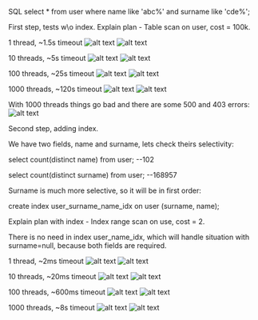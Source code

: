 SQL select * from user where name like 'abc%' and surname like 'cde%';

First step, tests w\o index.
Explain plan - Table scan on user, cost = 100k. 

1 thread, ~1.5s timeout
![alt text](https://github.com/PolyAkaMorph/zed/blob/main/loadtesting/no_index/latency/1_thread.png?raw=true)
![alt text](https://github.com/PolyAkaMorph/zed/blob/main/loadtesting/no_index/throughput/1_thread.png?raw=true)

10 threads, ~5s timeout
![alt text](https://github.com/PolyAkaMorph/zed/blob/main/loadtesting/no_index/latency/10_thread.png?raw=true)
![alt text](https://github.com/PolyAkaMorph/zed/blob/main/loadtesting/no_index/throughput/10_thread.png?raw=true)

100 threads, ~25s timeout
![alt text](https://github.com/PolyAkaMorph/zed/blob/main/loadtesting/no_index/latency/100_thread.png?raw=true)
![alt text](https://github.com/PolyAkaMorph/zed/blob/main/loadtesting/no_index/throughput/100_thread.png?raw=true)

1000 threads, ~120s timeout
![alt text](https://github.com/PolyAkaMorph/zed/blob/main/loadtesting/no_index/latency/1000_thread.png?raw=true)
![alt text](https://github.com/PolyAkaMorph/zed/blob/main/loadtesting/no_index/throughput/1000_thread.png?raw=true)

With 1000 threads things go bad and there are some 500 and 403 errors:
![alt text](https://github.com/PolyAkaMorph/zed/blob/main/loadtesting/no_index/1000_thread_403_500.png?raw=true)


Second step, adding index. 

We have two fields, name and surname, lets check theirs selectivity:

select count(distinct name) from user; --102

select count(distinct surname) from user; --168957

Surname is much more selective, so it will be in first order:

create index user_surname_name_idx on user (surname, name);

Explain plan with index - Index range scan on use, cost = 2.

There is no need in index user_name_idx, which will handle situation with surname=null, because both fields are required. 



1 thread, ~2ms timeout
![alt text](https://github.com/PolyAkaMorph/zed/blob/main/loadtesting/+index/latency/1_thread.png?raw=true)
![alt text](https://github.com/PolyAkaMorph/zed/blob/main/loadtesting/+index/throughput/1_thread.png?raw=true)

10 threads, ~20ms timeout
![alt text](https://github.com/PolyAkaMorph/zed/blob/main/loadtesting/+index/latency/10_thread.png?raw=true)
![alt text](https://github.com/PolyAkaMorph/zed/blob/main/loadtesting/+index/throughput/10_thread.png?raw=true)

100 threads, ~600ms timeout
![alt text](https://github.com/PolyAkaMorph/zed/blob/main/loadtesting/+index/latency/100_thread.png?raw=true)
![alt text](https://github.com/PolyAkaMorph/zed/blob/main/loadtesting/+index/throughput/100_thread.png?raw=true)

1000 threads, ~8s timeout
![alt text](https://github.com/PolyAkaMorph/zed/blob/main/loadtesting/+index/latency/1000_thread.png?raw=true)
![alt text](https://github.com/PolyAkaMorph/zed/blob/main/loadtesting/+index/throughput/1000_thread.png?raw=true)
